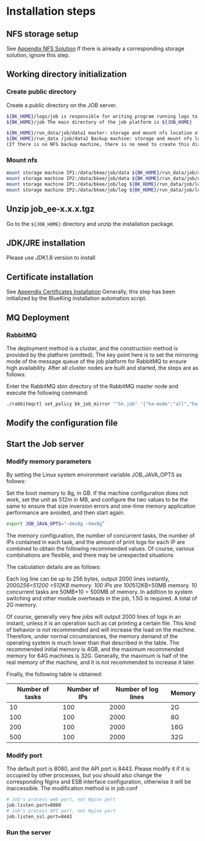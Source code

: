 # Installation steps

## NFS storage setup

See [Appendix NFS Solution](../Appendix/NFSSolution.md) If there is already a corresponding storage solution, ignore this step.

## Working directory initialization

### Create public directory

Create a public directory on the JOB server.
```bash
${BK_HOME}/logs/job is responsible for writing program running logs to the job platform, which can be cleaned up
${BK_HOME}/job The main directory of the job platform is ${JOB_HOME}

${BK_HOME}/run_data/job/data1 master: storage and mount nfs location of job logs and files (data is important and cannot be lost)
${BK_HOME}/run_data /job/data2 Backup machine: storage and mount nfs location of job logs and files
(If there is no NFS backup machine, there is no need to create this directory)
```

### Mount nfs

```bash
mount storage machine IP1:/data/bkee/job/data ${BK_HOME}/run_data/job/data1
mount storage machine IP2:/data/bkee/job/data ${BK_HOME}/run_data/job/data2
mount storage machine IP1:/data/bkee/job/log ${BK_HOME}/run_data/job/log1
mount storage machine IP2:/data/bkee/job/log ${BK_HOME}/run_data/job/log2
```

## Unzip job_ee-x.x.x.tgz

Go to the `${JOB_HOME}` directory and unzip the installation package.

## JDK/JRE installation

Please use JDK1.8 version to install

## Certificate installation

See [Appendix Certificates Installation](../Appendix/CertificatesInstallation.md) Generally, this step has been initialized by the BlueKing installation automation script.

## MQ Deployment

### RabbitMQ

The deployment method is a cluster, and the construction method is provided by the platform (omitted). The key point here is to set the mirroring mode of the message queue of the job platform for RabbitMQ to ensure high availability. After all cluster nodes are built and started, the steps are as follows:

Enter the RabbitMQ sbin directory of the RabbitMQ master node and execute the following command:

```bash
./rabbitmqctl set_policy bk_job_mirror "^bk.job" '{"ha-mode":"all","ha-sync-mode":"automatic"}'
```

## Modify the configuration file

## Start the Job server

### Modify memory parameters


By setting the Linux system environment variable JOB_JAVA_OPTS as follows:

Set the boot memory to 8g, in GB. If the machine configuration does not work, set the unit as 512m in MB, and configure the two values to be the same to ensure that size inversion errors and one-time memory application performance are avoided, and then start again.

```bash
export JOB_JAVA_OPTS="–Xms8g –Xmx8g”
```

The memory configuration, the number of concurrent tasks, the number of IPs contained in each task, and the amount of print logs for each IP are combined to obtain the following recommended values. Of course, various combinations are flexible, and there may be unexpected situations

The calculation details are as follows:

Each log line can be up to 256 bytes, output 2000 lines instantly, 2000*256=51200 =512KB memory.
100 IPs are 100*512KB=50MB memory.
10 concurrent tasks are 50MB*10 = 500MB of memory. In addition to system switching and other module overheads in the job, 1.5G is required. A total of 2G memory.

Of course, generally very few jobs will output 2000 lines of logs in an instant, unless it is an operation such as cat printing a certain file. This kind of behavior is not recommended and will increase the load on the machine. Therefore, under normal circumstances, the memory demand of the operating system is much lower than that described in the table. The recommended initial memory is 4GB, and the maximum recommended memory for 64G machines is 32G. Generally, the maximum is half of the real memory of the machine, and it is not recommended to increase it later.

Finally, the following table is obtained:

| Number of tasks | Number of IPs | Number of log lines | Memory |
|--|--|--|--|
| 10 | 100 | 2000 | 2G |
| 100 | 100 | 2000 | 8G |
| 200 | 100 | 2000 | 16G |
| 500 | 100 | 2000 | 32G |

### Modify port

The default port is 8080, and the API port is 8443. Please modify it if it is occupied by other processes, but you should also change the corresponding Nginx and ESB interface configuration, otherwise it will be inaccessible. The modification method is in job.conf
```bash
# Job's process web port, not Nginx port
job.listen.port=8080
# Job's process API port, not Nginx port
job.listen_ssl.port=8443
```

### Run the server